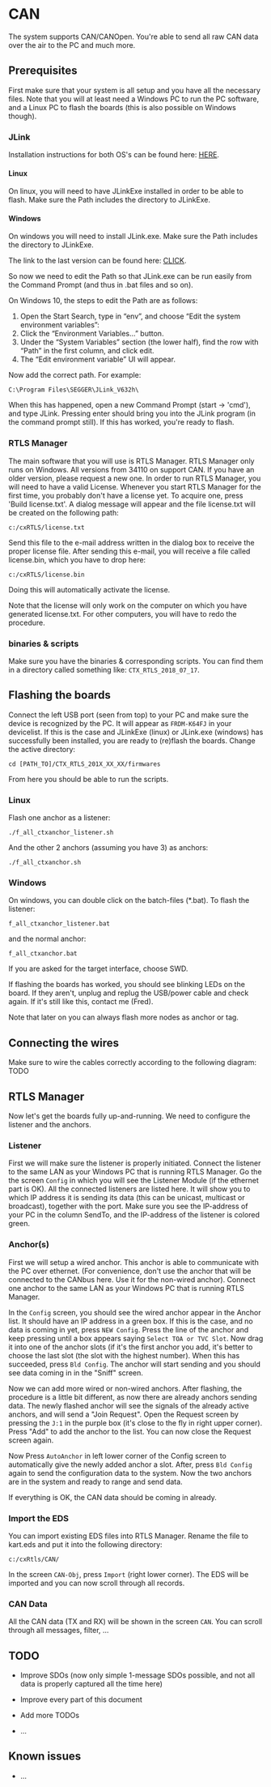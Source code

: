 # CAN
The system supports CAN/CANOpen.
You're able to send all raw CAN data over the air to the PC and much more.

## Prerequisites
First make sure that your system is all setup and you have all the necessary files. Note that you will at least need a Windows PC to run the PC software, and a Linux PC to flash the boards (this is also possible on Windows though).

### JLink
Installation instructions for both OS's can be found here: [HERE](https://gnu-mcu-eclipse.github.io/debug/jlink/install/).

#### Linux
On linux, you will need to have JLinkExe installed in order to be able to flash. Make sure the Path includes the directory to JLinkExe.

#### Windows
On windows you will need to install JLink.exe. Make sure the Path includes the directory to JLinkExe.

The link to the last version can be found here:
[CLICK](https://www.segger.com/downloads/jlink/JLink_Windows.exe).

So now we need to edit the Path so that JLink.exe can be run easily from the Command Prompt (and thus in .bat files and so on).

On Windows 10, the steps to edit the Path are as follows:
1. Open the Start Search, type in “env”, and choose “Edit the system environment variables”:
2. Click the “Environment Variables…” button.
3. Under the “System Variables” section (the lower half), find the row with “Path” in the first column, and click edit.
4. The “Edit environment variable” UI will appear.

Now add the correct path. For example:
```
C:\Program Files\SEGGER\JLink_V632h\
```

When this has happened, open a new Command Prompt (start -> 'cmd'), and type JLink. Pressing enter should bring you into the JLink program (in the command prompt still). If this has worked, you're ready to flash.

### RTLS Manager
The main software that you will use is RTLS Manager. RTLS Manager only runs on Windows. All versions from 34110 on support CAN. If you have an older version, please request a new one.
In order to run RTLS Manager, you will need to have a valid License. Whenever you start RTLS Manager for the first time, you probably don't have a license yet. To acquire one, press 'Build license.txt'.
A dialog message will appear and the file license.txt will be created on the following path:
```
c:/cxRTLS/license.txt
```
Send this file to the e-mail address written in the dialog box to receive the proper license file.
After sending this e-mail, you will receive a file called license.bin, which you have to drop here:
```
c:/cxRTLS/license.bin
```
Doing this will automatically activate the license.

Note that the license will only work on the computer on which you have generated license.txt. For other computers, you will have to redo the procedure.

### binaries & scripts
Make sure you have the binaries & corresponding scripts.
You can find them in a directory called something like: `CTX_RTLS_2018_07_17`.


## Flashing the boards
Connect the left USB port (seen from top) to your PC and make sure the device is recognized by the PC. It will appear as `FRDM-K64FJ` in your devicelist.
If this is the case and JLinkExe (linux) or JLink.exe (windows) has successfully been installed, you are ready to (re)flash the boards.
Change the active directory:
```
cd [PATH_TO]/CTX_RTLS_201X_XX_XX/firmwares
```
From here you should be able to run the scripts.

### Linux
Flash one anchor as a listener:
```
./f_all_ctxanchor_listener.sh
```

And the other 2 anchors (assuming you have 3) as anchors:
```
./f_all_ctxanchor.sh
```

### Windows
On windows, you can double click on the batch-files (\*.bat). To flash the listener:
```
f_all_ctxanchor_listener.bat
```
and the normal anchor:
```
f_all_ctxanchor.bat
```

If you are asked for the target interface, choose SWD.

If flashing the boards has worked, you should see blinking LEDs on the board. If they aren't, unplug and replug the USB/power cable and check again. If it's still like this, contact me (Fred).

Note that later on you can always flash more nodes as anchor or tag.

## Connecting the wires
Make sure to wire the cables correctly according to the following diagram:
TODO

## RTLS Manager
Now let's get the boards fully up-and-running. We need to configure the listener and the anchors.

### Listener
First we will make sure the listener is properly initiated.
Connect the listener to the same LAN as your Windows PC that is running RTLS Manager.
Go the the screen `Config` in which you will see the Listener Module (if the ethernet part is OK). All the connected listeners are listed here. It will show you to which IP address it is sending its data (this can be unicast, multicast or broadcast), together with the port.
Make sure you see the IP-address of your PC in the column SendTo, and the IP-address of the listener is colored green.

### Anchor(s)
First we will setup a wired anchor. This anchor is able to communicate with the PC over ethernet. (For convenience, don't use the anchor that will be connected to the CANbus here. Use it for the non-wired anchor).
Connect one anchor to the same LAN as your Windows PC that is running RTLS Manager.

In the `Config` screen, you should see the wired anchor appear in the Anchor list. It should have an IP address in a green box.
If this is the case, and no data is coming in yet, press `NEW Config`.
Press the line of the anchor and keep pressing until a box appears saying `Select TOA or TVC Slot`. Now drag it into one of the anchor slots (if it's the first anchor you add, it's better to choose the last slot (the slot with the highest number).
When this has succeeded, press `Bld Config`. The anchor will start sending and you should see data coming in in the "Sniff" screen.

Now we can add more wired or non-wired anchors. After flashing, the procedure is a little bit different, as now there are already anchors sending data.
The newly flashed anchor will see the signals of the already active anchors, and will send a "Join Request". Open the Request screen by pressing the `J:1` in the purple box (it's close to the fly in right upper corner).
Press "Add" to add the anchor to the list. You can now close the Request screen again.

Now Press `AutoAnchor` in left lower corner of the Config screen to automatically give the newly added anchor a slot. After, press `Bld Config` again to send the configuration data to the system.
Now the two anchors are in the system and ready to range and send data.

If everything is OK, the CAN data should be coming in already.


### Import the EDS
You can import existing EDS files into RTLS Manager.
Rename the file to kart.eds and put it into the following directory:
```
c:/cxRtls/CAN/
```

In the screen `CAN-Obj`, press `Import` (right lower corner). The EDS will be imported and you can now scroll through all records.

### CAN Data
All the CAN data (TX and RX) will be shown in the screen `CAN`. You can scroll through all messages, filter, ...

## TODO
 - Improve SDOs (now only simple 1-message SDOs possible, and not all data is properly captured all the time here)

 - Improve every part of this document

 - Add more TODOs

 - ...

## Known issues
- ...
